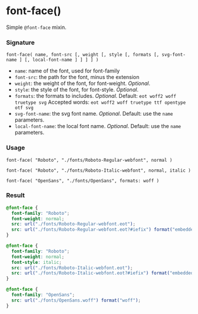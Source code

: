 # font-face()

Simple `@font-face` mixin.

### Signature

`font-face( name, font-src [, weight [, style [, formats [, svg-font-name ] [, local-font-name ] ] ] ] )`

* `name`: name of the font, used for font-family
* `font-src`: the path for the font, minus the extension
* `weight`: the weight of the font, for font-weight. *Optional*.
* `style`: the style of the font, for font-style. *Optional*.
* `formats`: the formats to includes. *Optional*. Default: `eot woff2 woff truetype svg` Accepted words: `eot woff2 woff truetype ttf opentype otf svg`
* `svg-font-name`: the svg font name. *Optional*. Default: use the `name` parameters.
* `local-font-name`: the local font name. *Optional*. Default: use the `name` parameters.

### Usage

```stylus
font-face( "Roboto", "./fonts/Roboto-Regular-webfont", normal )

font-face( "Roboto", "./fonts/Roboto-Italic-webfont", normal, italic )

font-face( "OpenSans", "./fonts/OpenSans", formats: woff )
```

### Result

```css
@font-face {
  font-family: "Roboto";
  font-weight: normal;
  src: url("./fonts/Roboto-Regular-webfont.eot");
  src: url("./fonts/Roboto-Regular-webfont.eot?#iefix") format("embedded-opentype"), url("./fonts/Roboto-Regular-webfont.woff2") format("woff2"), url("./fonts/Roboto-Regular-webfont.woff") format("woff"), url("./fonts/Roboto-Regular-webfont.ttf") format("truetype"), url("./fonts/Roboto-Regular-webfont.svg#Roboto") format("svg");
}

@font-face {
  font-family: "Roboto";
  font-weight: normal;
  font-style: italic;
  src: url("./fonts/Roboto-Italic-webfont.eot");
  src: url("./fonts/Roboto-Italic-webfont.eot?#iefix") format("embedded-opentype"), url("./fonts/Roboto-Italic-webfont.woff2") format("woff2"), url("./fonts/Roboto-Italic-webfont.woff") format("woff"), url("./fonts/Roboto-Italic-webfont.ttf") format("truetype"), url("./fonts/Roboto-Italic-webfont.svg#Roboto") format("svg");
}

@font-face {
  font-family: "OpenSans";
  src: url("./fonts/OpenSans.woff") format("woff");
}
```
